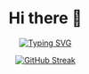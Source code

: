 <h1 align="center">Hi there 👋</h1>

<div align='center'>
<a href="https://git.io/typing-svg"><img src="https://readme-typing-svg.herokuapp.com?font=Fira+Code&duration=3000&pause=10000&color=8AC926&center=true&width=435&lines=%E2%9D%A4%EF%B8%8F+django%2C+restful%2C+sql" alt="Typing SVG" /></a>

<br>

[![GitHub Streak](https://streak-stats.demolab.com?user=AleksandrUsolcev&theme=github-dark&border_radius=10&date_format=j%20M%5B%20Y%5D)](https://git.io/streak-stats)

</div>

